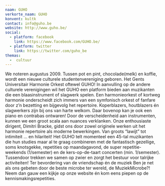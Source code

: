 ```yaml
---
naam: GUHO
verkorte_naam: GUHO
konvent: kultk
contact: info@guho.be
website: http://www.guho.be/
social:
  - platform: facebook
    link: https://www.facebook.com/GUHO.be/
  - platform: twitter
    link: https://twitter.com/guho_be
themas:
  -  cultuur
---
```


We noteren augustus 2009. Tussen pot en pint, chocolade(melk) en koffie, wordt een nieuwe culturele studentenvereniging geboren. Het Gents Universitair Harmonie Orkest oftewel GUHO! In aanvulling op de andere culturele verenigingen wil het GUHO een platform bieden aan muzikanten die een blaasinstrument of slagwerk spelen. Een harmonieorkest of kortweg harmonie onderscheidt zich immers van een symfonisch orkest of fanfare door z’n bezetting en bijgevolg het repertoire. Koperblazers, houtblazers én slagwerkers zijn bij ons van harte welkom. Daar bovenop kan je ook een piano en contrabas ontwaren! Door de verscheidenheid aan instrumenten, kunnen we een groot scala aan nuances verklanken. Onze enthousiaste dirigent, Dimitri Bracke, gidst ons door zowel originele werken uit het harmonie repertoire als moderne bewerkingen. Van groots “lawijt” tot intimiteit … en hilariteit! Het GUHO telt momenteel een 45-tal muzikanten die hun studies maar al te graag combineren met de fantastisch gezellige, soms knotsgekke, repetities op maandagavond, de super repetitie-weekends (1/semester) en de kers-op-de-taart concerten (min. 1/semester). Tussendoor trekken we samen op zwier en zorgt het bestuur voor talrijke activiteiten! Ter bevordering van de vriendschap én de muziek Ben je net als ons gebeten door de beste microbe ter wereld, de MuziekMicrobe?! Neem dan gauw een kijkje op onze website én kom eens piepen op de kennismakingsrepetities.
